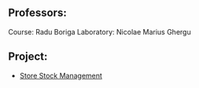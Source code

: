 ## Professors:

Course: Radu Boriga
Laboratory: Nicolae Marius Ghergu

## Project:

- [Store Stock Management](https://github.com/anamariapanait10/StoreStockManagement)